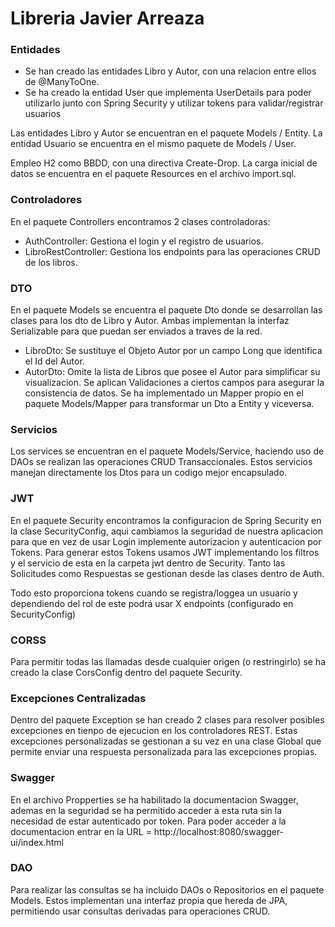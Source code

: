 # Libreria Javier Arreaza

### Entidades
- Se han creado las entidades Libro y Autor, con una relacion entre ellos de @ManyToOne.
- Se ha creado la entidad User que implementa UserDetails para poder utilizarlo junto con Spring Security y utilizar tokens para validar/registrar usuarios

Las entidades Libro y Autor se encuentran en el paquete Models / Entity.
La entidad Usuario se encuentra en el mismo paquete de Models / User.

Empleo H2 como BBDD, con una directiva Create-Drop.
La carga inicial de datos se encuentra en el paquete Resources en el archivo import.sql.

### Controladores
En el paquete Controllers encontramos 2 clases controladoras:
- AuthController: Gestiona el login y el registro de usuarios.
- LibroRestController: Gestiona los endpoints para las operaciones CRUD de los libros.

### DTO
En el paquete Models se encuentra el paquete Dto donde se desarrollan las clases para los dto de Libro y Autor.
Ambas implementan la interfaz Serializable para que puedan ser enviados a traves de la red.
- LibroDto: Se sustituye el Objeto Autor por un campo Long que identifica el Id del Autor.
- AutorDto: Omite la lista de Libros que posee el Autor para simplificar su visualizacion.
Se aplican Validaciones a ciertos campos para asegurar la consistencia de datos.
Se ha implementado un Mapper propio en el paquete Models/Mapper para transformar un Dto a Entity y viceversa.

### Servicios
Los services se encuentran en el paquete Models/Service, haciendo uso de DAOs se realizan las operaciones CRUD Transaccionales.
Estos servicios manejan directamente los Dtos para un codigo mejor encapsulado.

### JWT
En el paquete Security encontramos la configuracion de Spring Security en la clase SecurityConfig, aqui cambiamos la seguridad de nuestra aplicacion para que en vez de usar Login implemente autorizacion y autenticacion por Tokens.
Para generar estos Tokens usamos JWT implementando los filtros y el servicio de esta en la carpeta jwt dentro de Security.
Tanto las Solicitudes como Respuestas se gestionan desde las clases dentro de Auth.

Todo esto proporciona tokens cuando se registra/loggea un usuario y dependiendo del rol de este podrá usar X endpoints (configurado en SecurityConfig)

### CORSS
Para permitir todas las llamadas desde cualquier origen (o restringirlo) se ha creado la clase CorsConfig dentro del paquete Security.

### Excepciones Centralizadas
Dentro del paquete Exception se han creado 2 clases para resolver posibles excepciones en tienpo de ejecucion en los controladores REST.
Estas excepciones personalizadas se gestionan a su vez en una clase Global que permite enviar una respuesta personalizada para las excepciones propias.

### Swagger
En el archivo Propperties se ha habilitado la documentacion Swagger, ademas en la seguridad se ha permitido acceder a esta ruta sin la necesidad de estar autenticado por token.
Para poder acceder a la documentacion entrar en la URL = http://localhost:8080/swagger-ui/index.html

### DAO
Para realizar las consultas se ha incluido DAOs o Repositorios en el paquete Models. Estos implementan una interfaz propia que hereda de JPA, permitiendo usar consultas derivadas para operaciones CRUD.

